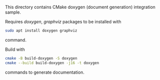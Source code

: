 This directory contains CMake doxygen (document generation) integration sample.

Requires *doxygen*, *graphviz* packages to be installed with

```bash
sudo apt install doxygen graphviz
```

command.

Build with

```bash
cmake -B build-doxygen -S doxygen
cmake --build build-doxygen -j16 -t doxygen 
```

commands to generate documentation.
